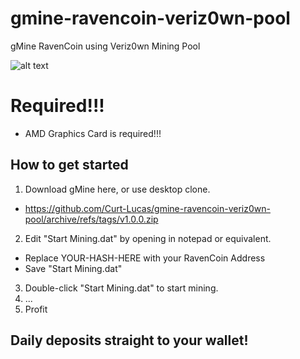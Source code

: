 # gmine-ravencoin-veriz0wn-pool
gMine RavenCoin using Veriz0wn Mining Pool

![alt text](https://veriz0wn.com/screenshot.jpg)

# Required!!!
 + AMD Graphics Card is required!!!

## How to get started
1. Download gMine here, or use desktop clone.
 + https://github.com/Curt-Lucas/gmine-ravencoin-veriz0wn-pool/archive/refs/tags/v1.0.0.zip
2. Edit "Start Mining.dat" by opening in notepad or equivalent.
 + Replace YOUR-HASH-HERE with your RavenCoin Address
 + Save "Start Mining.dat" 
3. Double-click "Start Mining.dat" to start mining.
4. ...
5. Profit

## Daily deposits straight to your wallet!

